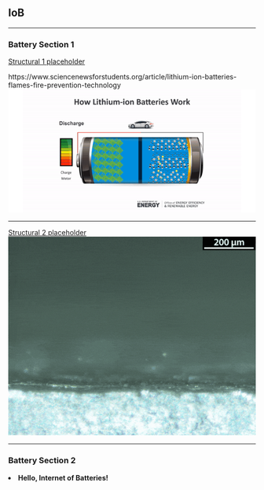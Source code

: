 <div>
<h2>IoB</h2>
<hr>
<h3> Battery Section 1 </h3>
<a href="/src/easter_egg.md">Structural 1 placeholder</a>
<p>
https://www.sciencenewsforstudents.org/article/lithium-ion-batteries-flames-fire-prevention-technology
<img src="images/lithuim-ion-battery_diag.gif?raw=true"/>
</p>
<hr>
<p>
<a href="/src/about.md">Structural 2 placeholder</a>
<img src="images/whybatteriesdegenerateoveruses_dendriteformation.gif?raw=true"/>
</p>
<hr>
<h3> Battery Section 2 </h3>
<li><b>Hello, Internet of Batteries!</b></li>
</div>
